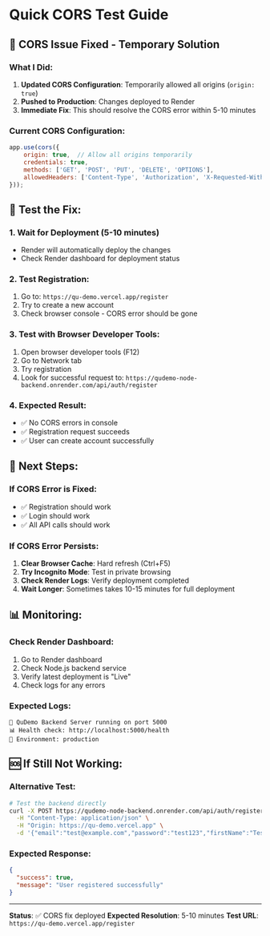 # Quick CORS Test Guide

## 🚨 **CORS Issue Fixed - Temporary Solution**

### **What I Did:**
1. **Updated CORS Configuration**: Temporarily allowed all origins (`origin: true`)
2. **Pushed to Production**: Changes deployed to Render
3. **Immediate Fix**: This should resolve the CORS error within 5-10 minutes

### **Current CORS Configuration:**
```javascript
app.use(cors({
    origin: true,  // Allow all origins temporarily
    credentials: true,
    methods: ['GET', 'POST', 'PUT', 'DELETE', 'OPTIONS'],
    allowedHeaders: ['Content-Type', 'Authorization', 'X-Requested-With']
}));
```

## 🧪 **Test the Fix:**

### **1. Wait for Deployment (5-10 minutes)**
- Render will automatically deploy the changes
- Check Render dashboard for deployment status

### **2. Test Registration:**
1. Go to: `https://qu-demo.vercel.app/register`
2. Try to create a new account
3. Check browser console - CORS error should be gone

### **3. Test with Browser Developer Tools:**
1. Open browser developer tools (F12)
2. Go to Network tab
3. Try registration
4. Look for successful request to: `https://qudemo-node-backend.onrender.com/api/auth/register`

### **4. Expected Result:**
- ✅ No CORS errors in console
- ✅ Registration request succeeds
- ✅ User can create account successfully

## 🔄 **Next Steps:**

### **If CORS Error is Fixed:**
- ✅ Registration should work
- ✅ Login should work
- ✅ All API calls should work

### **If CORS Error Persists:**
1. **Clear Browser Cache**: Hard refresh (Ctrl+F5)
2. **Try Incognito Mode**: Test in private browsing
3. **Check Render Logs**: Verify deployment completed
4. **Wait Longer**: Sometimes takes 10-15 minutes for full deployment

## 📊 **Monitoring:**

### **Check Render Dashboard:**
1. Go to Render dashboard
2. Check Node.js backend service
3. Verify latest deployment is "Live"
4. Check logs for any errors

### **Expected Logs:**
```
🚀 QuDemo Backend Server running on port 5000
📊 Health check: http://localhost:5000/health
🎯 Environment: production
```

## 🆘 **If Still Not Working:**

### **Alternative Test:**
```bash
# Test the backend directly
curl -X POST https://qudemo-node-backend.onrender.com/api/auth/register \
  -H "Content-Type: application/json" \
  -H "Origin: https://qu-demo.vercel.app" \
  -d '{"email":"test@example.com","password":"test123","firstName":"Test","lastName":"User"}'
```

### **Expected Response:**
```json
{
  "success": true,
  "message": "User registered successfully"
}
```

---

**Status**: ✅ CORS fix deployed
**Expected Resolution**: 5-10 minutes
**Test URL**: `https://qu-demo.vercel.app/register`
